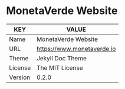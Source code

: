 # MonetaVerde Website
| KEY | VALUE |
|-----|-------|
| Name | MonetaVerde Website |
| URL | https://www.monetaverde.io |
| Theme | Jekyll Doc Theme |
| License | The MIT License |
| Version     | 0.2.0 |
